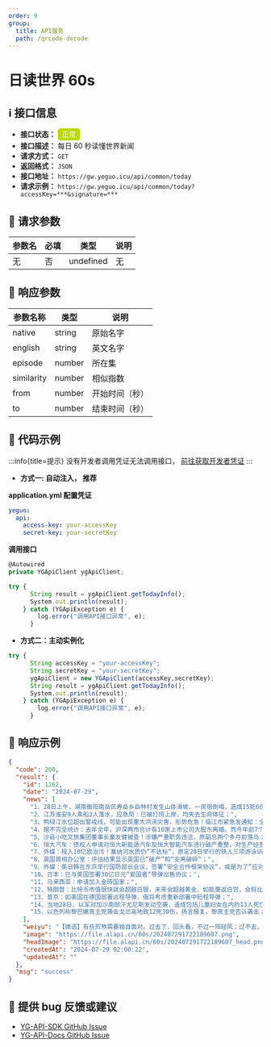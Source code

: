 ```yaml
---
order: 9
group:
  title: API服务
  path: /qrcode-decode
---
```


# 日读世界 60s

## ℹ️ 接口信息

- **接口状态：** <div style="display: inline-block; background-color: #bad80a; color: #fff; padding: 2px; border-radius: 5px; width: 40px; height: 20px; text-align: center; line-height: 20px;">正常</div>
- **接口描述：** 每日 60 秒读懂世界新闻
- **请求方式：** `GET`
- **返回格式：** `JSON`
- **接口地址：** `https://gw.yeguo.icu/api/common/today`
- **请求示例：** `https://gw.yeguo.icu/api/common/today?accessKey=***&signature=***`

## 🔢 请求参数

| 参数名 | 必填 | 类型      | 说明 |
| ------ | ---- | --------- | ---- |
| 无     | 否   | undefined | 无   |

## 💬 响应参数

| 参数名称   | 类型   | 说明           |
| ---------- | ------ | -------------- |
| native     | string | 原始名字       |
| english    | string | 英文名字       |
| episode    | number | 所在集         |
| similarity | number | 相似指数       |
| from       | number | 开始时间（秒） |
| to         | number | 结束时间（秒） |

## 📜 代码示例

:::info{title=提示}
没有开发者调用凭证无法调用接口， <a href="https://api.yeguo.icu/person" target="_blank" rel="noopener noreferrer">前往获取开发者凭证</a>
:::

- **方式一: 自动注入， 推荐**

**application.yml 配置凭证**

```yml
yeguo:
  api:
    access-key: your-accessKey
    secret-key: your-secretKey
```

**调用接口**

```js
@Autowired
private YGApiClient ygApiClient;

try {
      String result = ygApiClient.getTodayInfo();
      System.out.println(result);
    } catch (YGApiException e) {
        log.error("调用API接口异常", e);
      }

```

- **方式二：主动实例化**

```js
try {
      String accessKey = "your-accessKey";
      String secretKey = "your-secretKey";
      ygApiClient = new YGApiClient(accessKey,secretKey);
      String result = ygApiClient.getTodayInfo();
      System.out.println(result);
    } catch (YGApiException e) {
        log.error("调用API接口异常", e);
      }
```

## 📝 响应示例

```json
{
  "code": 200,
  "result": {
    "id": 1262,
    "date": "2024-07-29",
    "news": [
      "1、28日上午，湖南衡阳南岳区寿岳乡岳林村发生山体滑坡，一民宿倒塌，造成15死6伤；湖南湘潭县一堤坝发生险情，决口已发展至50多米，3100余名群众紧急转移；",
      "2、江苏淮安9人乘船3人落水，应急局：已被打捞上岸，均失去生命体征；",
      "3、鸭绿江水位超出警戒线，可能出现重大洪涝灾害，形势危急！临江市紧急发通知：全市三层以下居民、平房居民往高处转移；",
      "4、据不完全统计：去年全年，沪深两市合计有10家上市公司大股东离婚。而今年前7个月，就已有12只A股大股东闹离婚，分手费超63亿，数量呈上升之势；",
      "5、沙县小吃文旅集团董事长童友健被查！涉嫌严重职务违法，原副总两个多月前落马；",
      "6、恒大汽车：债权人申请对恒大新能源汽车及恒大智能汽车进行破产重整，对生产经营活动产生重大影响；",
      "7、外媒：投入10亿欧治污！塞纳河水质仍“不达标“，原定28日举行的铁人三项游泳训练取消；",
      "8、英国首相办公室：评估结果显示英国已“破产“和“支离破碎“；",
      "9、外媒：美日韩在东京举行国防部长会议，签署“安全合作框架协议“，或是为了“应对中国“；",
      "10、日本：已与美国签署30亿日元“爱国者“导弹出售协议；",
      "11、马来西亚：申请加入金砖国家；",
      "12、特朗普：比特币市值很快就会超越白银，未来会超越黄金，如能重返白宫，会将比特币列为美国战略储备资产;",
      "13、普京：如美国在德国部署远程导弹，俄将考虑重新部署中短程导弹；",
      "14、当地28日，以军对加沙南部汗尤尼斯发动空袭，造成包括儿童妇女在内的13人死亡；",
      "15、以色列称黎巴嫩真主党袭击戈兰高地致12死30伤，扬言报复，黎真主党否认袭击；以外交部长：黎真主党“毫无疑问已越过所有红线“，以色列正面临一场“全面战争“；联合国官员呼吁黎以保持克制，避免冲突扩大；"
    ],
    "weiyu": "【微语】有些煎熬需要独自面对。过去了，回头看，不过一阵轻风；过不去，那么看看风蚀过的痕迹，然后忘记。",
    "image": "https://file.alapi.cn/60s/202407291722189607.png",
    "headImage": "https://file.alapi.cn/60s/202407291722189607_head.png",
    "createdAt": "2024-07-29 02:00:22",
    "updatedAt": ""
  },
  "msg": "success"
}
```

## 🐞 提供 bug 反馈或建议

- [YG-API-SDK GitHub Issue](https://github.com/ye-guo/yeguo-api-sdk/issues/new/choose)
- [YG-API-Docs GitHub Issue](https://github.com/ye-guo/yeguo-api-docs/issues/new/choose)
